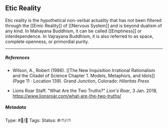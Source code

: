 ## Etic Reality  # 

Etic reality is the hypothetical non-verbal actuality that has not been filtered through the [[Emic Reality]] of [[Nervous System]] and is beyond dualism of any kind. In Mahayana Buddhism, it can be called [[Emptiness]] or interdependence. In Vajrayana Buddhism, it is also referred to as space, complete openness, or primordial purity.

___

##### References

- Wilson, A., Robert (1986). [[The New Inquisition Irrational Rationalism and the Citadel of Science Chapter 1. Models, Metaphors, and Idols]] (Page 11 · Location 139). Grand Junction, Colorado: _Hilaritas Press_

- Lions Roar Staff. "What Are the Two Truths?" _Lion's Roar_, 3 Jan. 2018, https://www.lionsroar.com/what-are-the-two-truths/

##### Metadata

Type: #🔵/🔵 
Tags: 
Status: #⛅️/⛅️ 